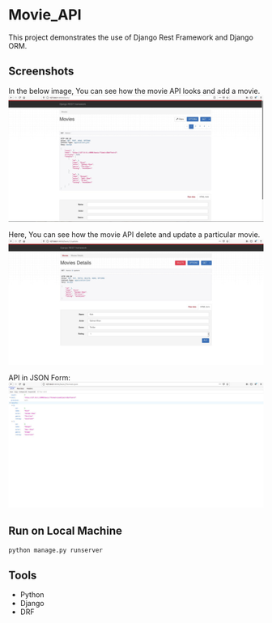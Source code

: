 # Movie_API  

This project demonstrates the use of Django Rest Framework and Django ORM.


## Screenshots

In the below image, You can see how the movie API looks and add a movie.
![Home Page](https://github.com/shubhamjain31/Movie_API/blob/main/Screenshots/Screenshot%20from%202021-02-10%2023-03-53.jpg)  


Here, You can see how the movie API delete and update a particular movie. 
![Home Page](https://github.com/shubhamjain31/Movie_API/blob/main/Screenshots/Screenshot%20from%202021-02-10%2023-03-42.jpg)  

API in JSON Form:
![Home Page](https://github.com/shubhamjain31/Movie_API/blob/main/Screenshots/Screenshot%20from%202021-02-10%2023-04-24.jpg)

## Run on Local Machine  
```
python manage.py runserver
```

## Tools  
- Python
- Django
- DRF
